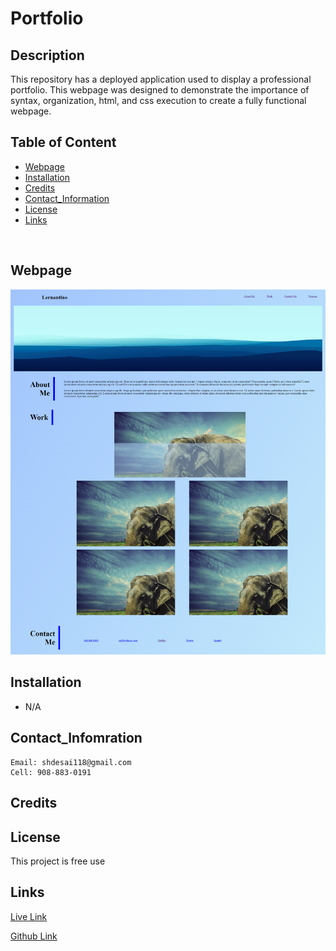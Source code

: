 # Portfolio

## Description
This repository has a deployed application used to display a professional portfolio. This webpage was designed to demonstrate the importance of syntax, organization, html, and css execution to create a fully functional webpage.

## Table of Content
- [Webpage](#webpage)
- [Installation](#installation)
- [Credits](#credits)
- [Contact_Information](#contact_infomration)
- [License](#license)
- [Links](#links)

<br/>

## Webpage
![](/assets/images/Portfolio_Webpage.png)


## Installation

* N/A
 

## Contact_Infomration

```
Email: shdesai118@gmail.com
Cell: 908-883-0191
```

## Credits


## License

This project is free use

## Links

[Live Link](https://github.com/shd327/Portfolio)

[Github Link]()
 

